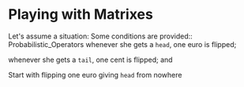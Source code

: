# Playing with Matrixes
Let's assume a situation: Some conditions are provided::
Probabilistic_Operators
whenever she gets a `head`, one euro is flipped;

whenever she gets a `tail`, one cent is flipped; and

Start with flipping one euro giving `head` from nowhere
